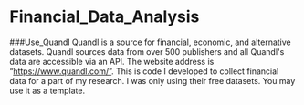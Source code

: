 # Financial_Data_Analysis

###Use_Quandl
Quandl is a source for financial, economic, and alternative datasets. Quandl sources data from over 500 publishers and all Quandl's data are accessible via an API. The website address is “https://www.quandl.com/”. This is code I developed to collect financial data for a part of my research. I was only using their free datasets. You may use it as a template. 
